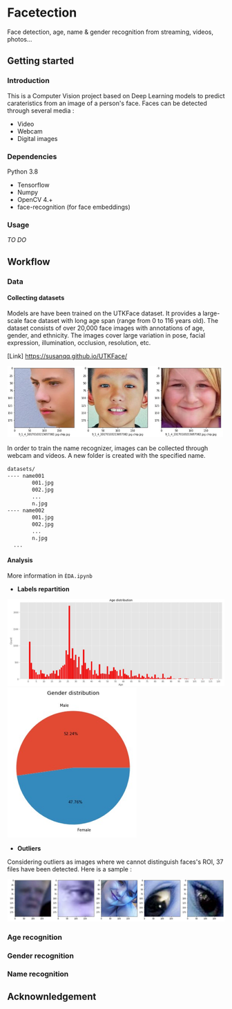 # Facetection
Face detection, age, name & gender recognition from streaming, videos, photos...


## Getting started

### Introduction

This is a Computer Vision project based on Deep Learning models to predict carateristics from an image of a person's face. Faces can be detected through several media : 
* Video
* Webcam
* Digital images


### Dependencies

Python 3.8

* Tensorflow
* Numpy
* OpenCV 4.+
* face-recognition (for face embeddings)


### Usage

*TO DO*

## Workflow

### Data

#### Collecting datasets

Models are have been trained on the UTKFace dataset. It provides a large-scale face dataset with long age span (range from 0 to 116 years old). The dataset consists of over 20,000 face images with annotations of age, gender, and ethnicity. The images cover large variation in pose, facial expression, illumination, occlusion, resolution, etc. 

[Link] https://susanqq.github.io/UTKFace/

<img src="images/utk_sample.jpg" width="500" title="Sample">

In order to train the name recognizer, images can be collected through webcam and videos. A new folder is created with the specified name. 

```
datasets/
---- name001
        001.jpg
        002.jpg
        ...
        n.jpg
---- name002
        001.jpg
        002.jpg
        ...
        n.jpg
  ...
```

#### Analysis

More information in ```ÈDA.ipynb```

* **Labels repartition**

<img src="images/ages.jpg" width="600" title="Age repartition">  <img src="images/gender.jpg" width="300" title="Gender repartition"> 

* **Outliers**

Considering outliers as images where we cannot distinguish faces's ROI, 37 files have been detected. Here is a sample :

<img src="images/outliers.jpg" width="800" title="Outliers UTKFace">

### Age recognition

### Gender recognition

### Name recognition

## Acknownledgement
